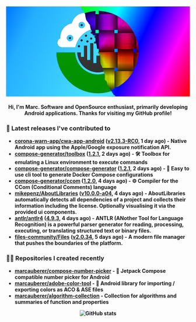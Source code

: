 <p align="center">
	<img src="https://raw.githubusercontent.com/marcauberer/marcauberer/master/images/frontpage-image.jpg">
	<br><br>
	<b>Hi, I'm Marc. Software and OpenSource enthusiast, primarily developing Android applications. Thanks for visiting my GitHub profile!
</p>

### 🚀 Latest releases I've contributed to


- [corona-warn-app/cwa-app-android](https://github.com/corona-warn-app/cwa-app-android) ([v2.13.3-RC0](https://github.com/corona-warn-app/cwa-app-android/releases/tag/v2.13.3-RC0), 1 day ago) - Native Android app using the Apple/Google exposure notification API.
- [compose-generator/toolbox](https://github.com/compose-generator/toolbox) ([1.2.1](https://github.com/compose-generator/toolbox/releases/tag/1.2.1), 2 days ago) - 🛠️ Toolbox for emulating a Linux environment to execute commands
- [compose-generator/compose-generator](https://github.com/compose-generator/compose-generator) ([1.2.1](https://github.com/compose-generator/compose-generator/releases/tag/1.2.1), 2 days ago) - 🐳 Easy to use cli tool to generate Docker Compose configurations
- [compose-generator/ccom](https://github.com/compose-generator/ccom) ([1.2.0](https://github.com/compose-generator/ccom/releases/tag/1.2.0), 4 days ago) - ⚙️ Compiler for the CCom (Conditional Comments) language
- [mikepenz/AboutLibraries](https://github.com/mikepenz/AboutLibraries) ([v10.0.0-a04](https://github.com/mikepenz/AboutLibraries/releases/tag/v10.0.0-a04), 4 days ago) - AboutLibraries automatically detects all dependencies of a project and collects their information including the license. Optionally visualising it via the provided ui components.
- [antlr/antlr4](https://github.com/antlr/antlr4) ([4.9.3](https://github.com/antlr/antlr4/releases/tag/4.9.3), 4 days ago) - ANTLR (ANother Tool for Language Recognition) is a powerful parser generator for reading, processing, executing, or translating structured text or binary files.
- [files-community/Files](https://github.com/files-community/Files) ([v2.0.34](https://github.com/files-community/Files/releases/tag/v2.0.34), 5 days ago) - A modern file manager that pushes the boundaries of the platform.

### 👨‍💻 Repositories I created recently
- [marcauberer/compose-number-picker](https://github.com/marcauberer/compose-number-picker) - 🔢 Jetpack Compose compatible number picker for Android
- [marcauberer/adobe-color-tool](https://github.com/marcauberer/adobe-color-tool) - 🎨 Android library for importing / exporting colors as ACO &amp; ASE files
- [marcauberer/algorithm-collection](https://github.com/marcauberer/algorithm-collection) - Collection for algorithms and summaries of function and properties

<p align="center">
	<img src="https://github-readme-stats.vercel.app/api?username=marcauberer&show_icons=true&theme=dark" alt="GitHub stats">
</p>
